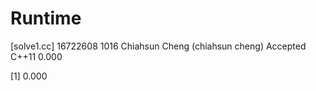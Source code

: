 # Runtime

[solve1.cc]
16722608    1016    Chiahsun Cheng (chiahsun cheng)   Accepted  C++11   0.000

[1] 0.000
